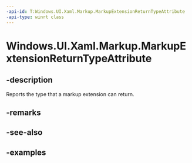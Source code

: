 ```yaml
---
-api-id: T:Windows.UI.Xaml.Markup.MarkupExtensionReturnTypeAttribute
-api-type: winrt class
---
```


<!-- Class syntax.
public class MarkupExtensionReturnTypeAttribute : Attribute, Attribute
-->

# Windows.UI.Xaml.Markup.MarkupExtensionReturnTypeAttribute

## -description

Reports the type that a markup extension can return.



## -remarks

## -see-also

## -examples

